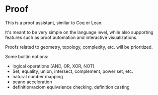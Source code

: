 # Proof

This is a proof assistant, similar to Coq or Lean.

It's meant to be very simple on the language level, while also supporting features such as proof automation and interactive visualizations.


Proofs related to geometry, topology, complexity, etc. will be prioritized.



Some builtin notions:
* logical operations (AND, OR, XOR, NOT)
* Set, equality, union, intersect, complement, power set, etc.
* natural number mapping
* peano acceleration
* definition/axiom equivalence checking, definition casting
